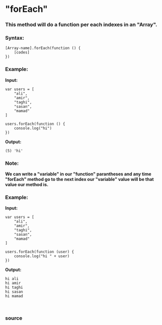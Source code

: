 # "forEach"

### This method will do a function per each indexes in an "Array".

### Syntax: 
```
[Array-name].forEach(function () {
	[codes]
})
```

### Example:

**Input:**
```
var users = [
	"ali",
	"amir",
	"taghi",
	"sasan",
	"mamad"
]

users.forEach(function () {
	console.log("hi")
})
```

**Output:**
```
(5) 'hi'
```

### Note: 
**We can write a "variable" in our "function" parantheses and any time "forEach" method go to the next index our "variable" value will be that value our method is.**

### Example:

**Input:**
```
var users = [
	"ali",
	"amir",
	"taghi",
	"sasan",
	"mamad"
]

users.forEach(function (user) {
	console.log("hi " + user)
})
```

**Output:**
```
hi ali
hi amir
hi taghi
hi sasan
hi mamad
```


<br>

### <a href="https://www.freecodecamp.org/news/javascript-foreach-how-to-loop-through-an-array-in-js/" style="text-decoration: none;"> source </a>
